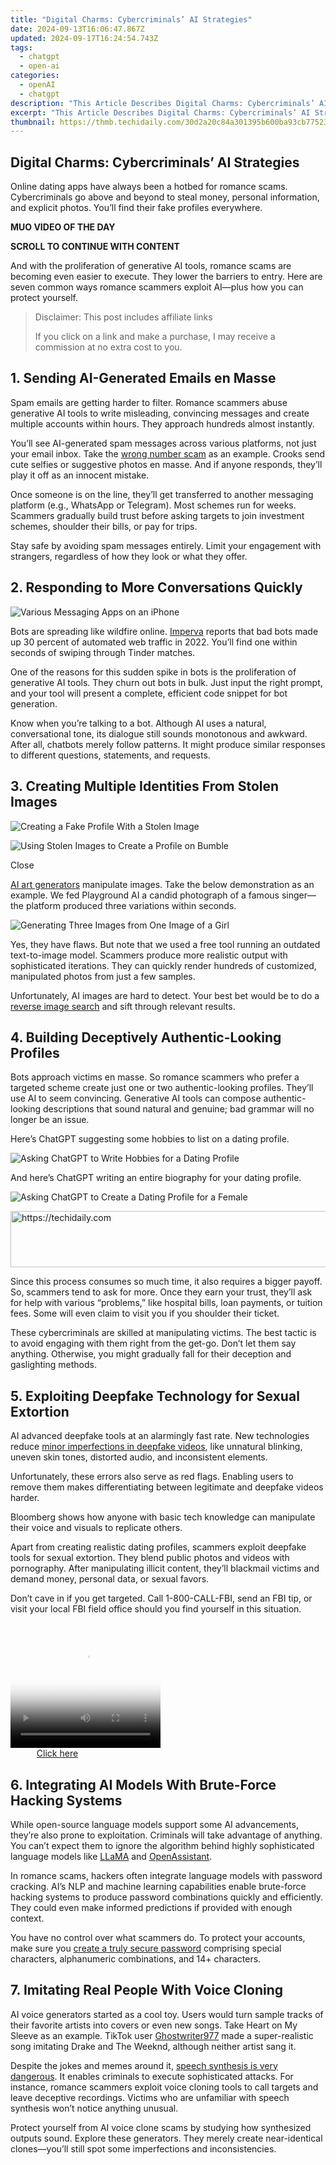 ```yaml
---
title: "Digital Charms: Cybercriminals’ AI Strategies"
date: 2024-09-13T16:06:47.867Z
updated: 2024-09-17T16:24:54.743Z
tags:
  - chatgpt
  - open-ai
categories:
  - openAI
  - chatgpt
description: "This Article Describes Digital Charms: Cybercriminals’ AI Strategies"
excerpt: "This Article Describes Digital Charms: Cybercriminals’ AI Strategies"
thumbnail: https://thmb.techidaily.com/30d2a20c84a301395b600ba93cb77523eb9f5d9c595c4e33a41955717da718a0.jpg
---
```


## Digital Charms: Cybercriminals’ AI Strategies

 Online dating apps have always been a hotbed for romance scams. Cybercriminals go above and beyond to steal money, personal information, and explicit photos. You’ll find their fake profiles everywhere.

**MUO VIDEO OF THE DAY**

**SCROLL TO CONTINUE WITH CONTENT**

 And with the proliferation of generative AI tools, romance scams are becoming even easier to execute. They lower the barriers to entry. Here are seven common ways romance scammers exploit AI—plus how you can protect yourself.

>  Disclaimer: This post includes affiliate links
>
>  If you click on a link and make a purchase, I may receive a commission at no extra cost to you.
>

## 1\. Sending AI-Generated Emails en Masse

 Spam emails are getting harder to filter. Romance scammers abuse generative AI tools to write misleading, convincing messages and create multiple accounts within hours. They approach hundreds almost instantly.

 You’ll see AI-generated spam messages across various platforms, not just your email inbox. Take the [wrong number scam](https://www.makeuseof.com/what-happens-wrong-number-pig-butchering-scam/) as an example. Crooks send cute selfies or suggestive photos en masse. And if anyone responds, they’ll play it off as an innocent mistake.

 Once someone is on the line, they’ll get transferred to another messaging platform (e.g., WhatsApp or Telegram). Most schemes run for weeks. Scammers gradually build trust before asking targets to join investment schemes, shoulder their bills, or pay for trips.

 Stay safe by avoiding spam messages entirely. Limit your engagement with strangers, regardless of how they look or what they offer.

## 2\. Responding to More Conversations Quickly

![Various Messaging Apps on an iPhone](https://static1.makeuseofimages.com/wordpress/wp-content/uploads/2023/06/messaging-apps-on-phone.jpg)

 Bots are spreading like wildfire online. [Imperva](https://www.imperva.com/resources/resource-library/reports/2023-imperva-bad-bot-report/) reports that bad bots made up 30 percent of automated web traffic in 2022\. You’ll find one within seconds of swiping through Tinder matches.

 One of the reasons for this sudden spike in bots is the proliferation of generative AI tools. They churn out bots in bulk. Just input the right prompt, and your tool will present a complete, efficient code snippet for bot generation.

 Know when you’re talking to a bot. Although AI uses a natural, conversational tone, its dialogue still sounds monotonous and awkward. After all, chatbots merely follow patterns. It might produce similar responses to different questions, statements, and requests.

## 3\. Creating Multiple Identities From Stolen Images

![Creating a Fake Profile With a Stolen Image](https://static1.makeuseofimages.com/wordpress/wp-content/uploads/2023/06/fake-profile-on-bumble.jpg)

![Using Stolen Images to Create a Profile on Bumble](https://static1.makeuseofimages.com/wordpress/wp-content/uploads/2023/06/uploading-stolen-images-on-bumble.jpg)

Close

[AI art generators](https://www.makeuseof.com/ai-text-to-art-generators/) manipulate images. Take the below demonstration as an example. We fed Playground AI a candid photograph of a famous singer—the platform produced three variations within seconds.

![Generating Three Images from One Image of a Girl](https://static1.makeuseofimages.com/wordpress/wp-content/uploads/2023/06/ai-generated-image-of-girls-1.jpg)

 Yes, they have flaws. But note that we used a free tool running an outdated text-to-image model. Scammers produce more realistic output with sophisticated iterations. They can quickly render hundreds of customized, manipulated photos from just a few samples.

 Unfortunately, AI images are hard to detect. Your best bet would be to do a [reverse image search](https://www.makeuseof.com/tag/reverse-image-search-apps/) and sift through relevant results.

## 4\. Building Deceptively Authentic-Looking Profiles

 Bots approach victims en masse. So romance scammers who prefer a targeted scheme create just one or two authentic-looking profiles. They’ll use AI to seem convincing. Generative AI tools can compose authentic-looking descriptions that sound natural and genuine; bad grammar will no longer be an issue.

 Here’s ChatGPT suggesting some hobbies to list on a dating profile.

![Asking ChatGPT to Write Hobbies for a Dating Profile](https://static1.makeuseofimages.com/wordpress/wp-content/uploads/2023/06/chatgpt-suggesting-good-hobbies.jpg)

 And here’s ChatGPT writing an entire biography for your dating profile.

![Asking ChatGPT to Create a Dating Profile for a Female](https://static1.makeuseofimages.com/wordpress/wp-content/uploads/2023/06/chatgpt-creating-dating-profile-bio.jpeg)

<!-- affiliate ads begin -->
<a href="https://unicoeye.pxf.io/c/5597632/2134492/18498" target="_top" id="2134492">
  <img src="//a.impactradius-go.com/display-ad/18498-2134492" border="0" alt="https://techidaily.com" width="728" height="90"/>
</a>
<img height="0" width="0" src="https://unicoeye.pxf.io/i/5597632/2134492/18498" style="position:absolute;visibility:hidden;" border="0" />
<!-- affiliate ads end -->

 Since this process consumes so much time, it also requires a bigger payoff. So, scammers tend to ask for more. Once they earn your trust, they’ll ask for help with various “problems,” like hospital bills, loan payments, or tuition fees. Some will even claim to visit you if you shoulder their ticket.

 These cybercriminals are skilled at manipulating victims. The best tactic is to avoid engaging with them right from the get-go. Don’t let them say anything. Otherwise, you might gradually fall for their deception and gaslighting methods.

## 5\. Exploiting Deepfake Technology for Sexual Extortion

 AI advanced deepfake tools at an alarmingly fast rate. New technologies reduce [minor imperfections in deepfake videos](https://www.makeuseof.com/how-do-deepfakes-work-and-who-is-using-them/), like unnatural blinking, uneven skin tones, distorted audio, and inconsistent elements.

 Unfortunately, these errors also serve as red flags. Enabling users to remove them makes differentiating between legitimate and deepfake videos harder.

 Bloomberg shows how anyone with basic tech knowledge can manipulate their voice and visuals to replicate others.

 Apart from creating realistic dating profiles, scammers exploit deepfake tools for sexual extortion. They blend public photos and videos with pornography. After manipulating illicit content, they’ll blackmail victims and demand money, personal data, or sexual favors.

 Don’t cave in if you get targeted. Call 1-800-CALL-FBI, send an FBI tip, or visit your local FBI field office should you find yourself in this situation.

<!-- affiliate ads begin -->
<span id="1328679">
					<video width="240" height="200" style="cursor:pointer"
           poster="//a.impactradius-go.com/display-clicktoplayimage/1328679.png"
           onclick="if(!this.playClicked){this.play();this.setAttribute('controls',true);this.playClicked=true;}">
	   <source src="//a.impactradius-go.com/display-ad/15852-1328679">
	   <img src="//a.impactradius-go.com/display-clicktoplayimage/1328679.png" style="border: none; height: 100%; width: 100%; object-fit: contain">
	</video>
	<div style="width:150px;text-align:center"><a href="javascript:window.open(decodeURIComponent('https%3A%2F%2Fthefitville.pxf.io%2Fc%2F5597632%2F1328679%2F15852'), '_blank');void(0);">Click here</a></div>
</span>
<img height="0" width="0" src="https://imp.pxf.io/i/5597632/1328679/15852" style="position:absolute;visibility:hidden;" border="0" />
<!-- affiliate ads end -->

## 6\. Integrating AI Models With Brute-Force Hacking Systems

 While open-source language models support some AI advancements, they’re also prone to exploitation. Criminals will take advantage of anything. You can’t expect them to ignore the algorithm behind highly sophisticated language models like [LLaMA](https://ai.facebook.com/blog/large-language-model-llama-meta-ai/) and [OpenAssistant](https://huggingface.co/OpenAssistant).

 In romance scams, hackers often integrate language models with password cracking. AI’s NLP and machine learning capabilities enable brute-force hacking systems to produce password combinations quickly and efficiently. They could even make informed predictions if provided with enough context.

 You have no control over what scammers do. To protect your accounts, make sure you [create a truly secure password](https://www.makeuseof.com/what-makes-a-password-truly-secure/) comprising special characters, alphanumeric combinations, and 14+ characters.

## 7\. Imitating Real People With Voice Cloning

 AI voice generators started as a cool toy. Users would turn sample tracks of their favorite artists into covers or even new songs. Take Heart on My Sleeve as an example. TikTok user [Ghostwriter977](https://www.tiktok.com/@ghostwriter977) made a super-realistic song imitating Drake and The Weeknd, although neither artist sang it.

 Despite the jokes and memes around it, [speech synthesis is very dangerous](https://www.makeuseof.com/ai-voice-generators-security-threat/). It enables criminals to execute sophisticated attacks. For instance, romance scammers exploit voice cloning tools to call targets and leave deceptive recordings. Victims who are unfamiliar with speech synthesis won’t notice anything unusual.

 Protect yourself from AI voice clone scams by studying how synthesized outputs sound. Explore these generators. They merely create near-identical clones—you’ll still spot some imperfections and inconsistencies.

<!-- affiliate ads begin -->
<span id="1542129">
					<video width="864" height="1152" style="cursor:pointer"
           poster="//a.impactradius-go.com/display-clicktoplayimage/1542129.png"
           onclick="if(!this.playClicked){this.play();this.setAttribute('controls',true);this.playClicked=true;}">
	   <source src="//a.impactradius-go.com/display-ad/16836-1542129">
	   <img src="//a.impactradius-go.com/display-clicktoplayimage/1542129.png" style="border: none; height: 100%; width: 100%; object-fit: contain">
	</video>
	<div style="width:540px;text-align:center"><a href="javascript:window.open(decodeURIComponent('https%3A%2F%2F25home.pxf.io%2Fc%2F5597632%2F1542129%2F16836'), '_blank');void(0);">Click here</a></div>
</span>
<img height="0" width="0" src="https://imp.pxf.io/i/5597632/1542129/16836" style="position:absolute;visibility:hidden;" border="0" />
<!-- affiliate ads end -->

## Protect Yourself Against AI Dating Scammers

 As generative AI tools advance, romance scammers will develop new ways to exploit them. Developers can’t stop these criminals. Take a proactive role in fighting cybercrimes instead of just trusting that security restrictions work. You can still use dating apps. But make sure you know the person on the other side of the screen before engaging with them.

 And watch out for other AI-assisted schemes. Besides romance scams, criminals use AI for identity theft, cyber extortion, blackmail, ransomware attacks, and brute-force hacking. Learn to combat these threats as well.

**SCROLL TO CONTINUE WITH CONTENT**

 And with the proliferation of generative AI tools, romance scams are becoming even easier to execute. They lower the barriers to entry. Here are seven common ways romance scammers exploit AI—plus how you can protect yourself.

<ins class="adsbygoogle"
     style="display:block"
     data-ad-format="autorelaxed"
     data-ad-client="ca-pub-7571918770474297"
     data-ad-slot="1223367746"></ins>

<ins class="adsbygoogle"
     style="display:block"
     data-ad-client="ca-pub-7571918770474297"
     data-ad-slot="8358498916"
     data-ad-format="auto"
     data-full-width-responsive="true"></ins>

<span class="atpl-alsoreadstyle">Also read:</span>
<div><ul>
<li><a href="https://some-knowledge.techidaily.com/new-extensive-analysis-samsungs-immersive-sphere-technology/"><u>[New] Extensive Analysis Samsung's Immersive Sphere Technology</u></a></li>
<li><a href="https://screen-capture.techidaily.com/new-precision-techniques-for-high-quality-overwatch-saves-for-2024/"><u>[New] Precision Techniques for High-Quality Overwatch Saves for 2024</u></a></li>
<li><a href="https://fox-hovers.techidaily.com/updated-best-virtual-reality-bike-adventures-listed-here-for-2024/"><u>[Updated] Best Virtual Reality Bike Adventures Listed Here for 2024</u></a></li>
<li><a href="https://facebook-video-recording.techidaily.com/updated-how-to-share-screen-on-facebook-live-in-2024/"><u>[Updated] How to Share Screen on Facebook Live, In 2024</u></a></li>
<li><a href="https://tech-savvy.techidaily.com/1726026571405-2024/"><u>【2024年度対策】ニコニコ生放送で「タイムシフト」機能を記録・保管するテクニック</u></a></li>
<li><a href="https://extra-skills.techidaily.com/2024-approved-skyvaults-wallet-wise-plan-bulk-data-at-a-discount/"><u>2024 Approved SkyVault's Wallet Wise Plan Bulk Data at a Discount</u></a></li>
<li><a href="https://win-solutions.techidaily.com/1723008419270-sea-of-thieves-wont-open-heres-how-you-can-overcome-the-hurdles/"><u>Sea of Thieves Won't Open? Here's How You Can Overcome the Hurdles!</u></a></li>
<li><a href="https://win-solutions.techidaily.com/troubleshooting-common-issues-the-destiny-2-centipede-error-explained/"><u>Troubleshooting Common Issues: The Destiny 2 Centipede Error Explained</u></a></li>
<li><a href="https://tech-savvy.techidaily.com/ultimate-guide-to-downloading-anime-from-animefreak-tv/"><u>Ultimate Guide to Downloading Anime From AnimeFreak TV</u></a></li>
<li><a href="https://tech-savvy.techidaily.com/understanding-mov-files-a-comprehensive-guide-on-what-they-are-and-how-you-can-access-them/"><u>Understanding MOV Files: A Comprehensive Guide on What They Are & How You Can Access Them</u></a></li>
<li><a href="https://tech-savvy.techidaily.com/1726026594064-windows-113/"><u>Windows 11向けスクリーン録画テクニックトップ3: [選択範囲機能を使用]</u></a></li>
</ul></div>

